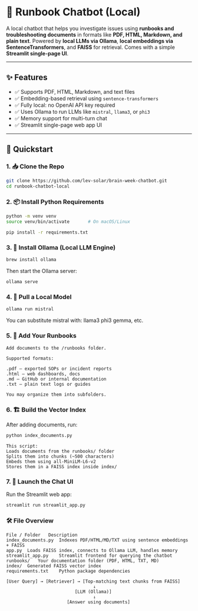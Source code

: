 # 🧠 Runbook Chatbot (Local)

A local chatbot that helps you investigate issues using **runbooks and troubleshooting documents** in formats like **PDF, HTML, Markdown, and plain text**. Powered by **local LLMs via Ollama**, **local embeddings via SentenceTransformers**, and **FAISS** for retrieval. Comes with a simple **Streamlit single-page UI**.

---

## ✨ Features

- ✅ Supports PDF, HTML, Markdown, and text files
- ✅ Embedding-based retrieval using `sentence-transformers`
- ✅ Fully local: no OpenAI API key required
- ✅ Uses Ollama to run LLMs like `mistral`, `llama3`, or `phi3`
- ✅ Memory support for multi-turn chat
- ✅ Streamlit single-page web app UI

---

## 🚀 Quickstart

### 1. 📥 Clone the Repo

```bash
git clone https://github.com/lev-solar/brain-week-chatbot.git
cd runbook-chatbot-local
```

### 2. 📦 Install Python Requirements

```bash
python -m venv venv
source venv/bin/activate       # On macOS/Linux

pip install -r requirements.txt
```

### 3. 🧠 Install Ollama (Local LLM Engine)

```bash
brew install ollama
```

Then start the Ollama server:

```bash
ollama serve
```

### 4. 🤖 Pull a Local Model

```bash
ollama run mistral
```

You can substitute mistral with:
llama3
phi3
gemma, etc.

### 5. 📂 Add Your Runbooks

```
Add documents to the /runbooks folder.

Supported formats:

.pdf – exported SOPs or incident reports
.html – web dashboards, docs
.md – GitHub or internal documentation
.txt – plain text logs or guides

You may organize them into subfolders.
```

### 6. 🏗️ Build the Vector Index

After adding documents, run:

```bash
python index_documents.py
```

```
This script:
Loads documents from the runbooks/ folder
Splits them into chunks (~500 characters)
Embeds them using all-MiniLM-L6-v2
Stores them in a FAISS index inside index/
```

### 7. 💬 Launch the Chat UI

Run the Streamlit web app:

```bash
streamlit run streamlit_app.py
```

### 🛠 File Overview

```
File / Folder	Description
index_documents.py	Indexes PDF/HTML/MD/TXT using sentence embeddings + FAISS
app.py	Loads FAISS index, connects to Ollama LLM, handles memory
streamlit_app.py	Streamlit frontend for querying the chatbot
runbooks/	Your documentation folder (PDF, HTML, TXT, MD)
index/	Generated FAISS vector index
requirements.txt	Python package dependencies
```

```
[User Query] → [Retriever] → [Top-matching text chunks from FAISS]
                                 ↓
                          [LLM (Ollama)]
                                 ↓
                       [Answer using documents]
```
